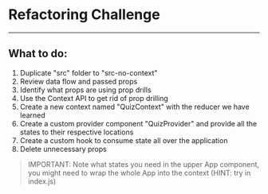 # Refactoring Challenge

***

## What to do:
1. Duplicate "src" folder to "src-no-context"
2. Review data flow and passed props
3. Identify what props are using prop drills
4. Use the Context API to get rid of prop drilling
5. Create a new context named "QuizContext" with the reducer we have learned
6. Create a custom provider component "QuizProvider" and provide all the states to their respective locations
7. Create a custom hook to consume state all over the application
8. Delete unnecessary props
> IMPORTANT: Note what states you need in the upper App component, you might need to wrap the whole App into the context (HINT: try in index.js)